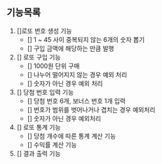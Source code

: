 ## 기능목록
1. []로또 번호 생성 기능
   - [] 1 ~ 45 사이 중복되지 않는 6개의 숫자 뽑기
   - [] 구입 금액에 해당하는 만큼 발행
2. [] 로또 구입 기능
   - [] 1000원 단위 구매
   - [] 나누어 떨어지지 않는 경우 예외 처리
   - [] 숫자가 아닌 경우 예외 처리
3. [] 당첨 번호 입력 기능
   - [] 당첨 번호 6개, 보너스 번호 1개 입력
   - [] 번호가 범위를 벗어나거나 겹치는 경우 예외처리
   - [] 숫자가 아닌 경우 예외처리
4. [] 로또 통계 기능
   - [] 당첨 개수에 따른 통계 계산 기능
   - [] 수익률 계산 기능
5. [] 결과 출력 기능
